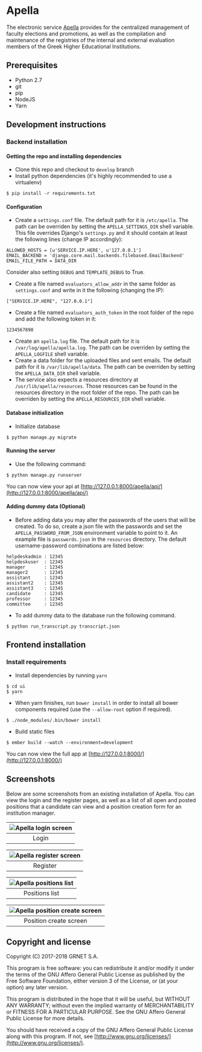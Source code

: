 # Apella

The electronic service [Apella](https://service-apella.grnet.gr/apella/ui/) provides for the centralized management of faculty elections and promotions, as well as the compilation and maintenance of the registries of the internal and external evaluation members of the Greek Higher Educational Institutions.

## Prerequisites

* Python 2.7
* git
* pip
* NodeJS
* Yarn


## Development instructions

### Backend installation

#### Getting the repo and installing dependencies

* Clone this repo and checkout to `develop` branch
* Install python dependencies (it's highly recommended to use a virtualenv)
```
$ pip install -r requirements.txt
```

#### Configuration

* Create a `settings.conf` file. The default path for it is `/etc/apella`. The path can be overriden by setting the `APELLA_SETTINGS_DIR` shell variable. This file overrides Django's `settings.py` and it should contain at least the following lines (change IP accordingly):
```
ALLOWED_HOSTS = [u'SERVICE.IP.HERE', u'127.0.0.1']
EMAIL_BACKEND = 'django.core.mail.backends.filebased.EmailBackend'
EMAIL_FILE_PATH = DATA_DIR
```
Consider also setting `DEBUG` and `TEMPLATE_DEBUG` to True.

* Create a file named `evaluators_allow_addr` in the same folder as `settings.conf` and write in it the following (changing the IP):
```
["SERVICE.IP.HERE", "127.0.0.1"]
```
* Create a file named `evaluators_auth_token` in the root folder of the repo and add the following token in it:
```
1234567890
```
* Create an `apella.log` file. The default path for it is `/var/log/apella/apella.log`. The path can be overriden by setting the `APELLA_LOGFILE` shell variable.
* Create a data folder for the uploaded files and sent emails. The default path for it is `/var/lib/apella/data`. The path can be overriden by setting the `APELLA_DATA_DIR` shell variable.
* The service also expects a resources directory at `/usr/lib/apella/resources`. Those resources can be found in the resources directory in the root folder of the repo. The path can be overriden by setting the `APELLA_RESOURCES_DIR` shell variable.

#### Database initialization

* Initialize database
```
$ python manage.py migrate
```

#### Running the server

* Use the following command:
```
$ python manage.py runserver
```
You can now view your api at [http://127.0.0.1:8000/apella/api/](http://127.0.0.1:8000/apella/api/)

#### Adding dummy data (Optional)

* Before adding data you may alter the passwords of the users that will be created. To do so, create a json file with the passwords and set the `APELLA_PASSWORD_FROM_JSON` environment variable to point to it. An example file is `passwords.json` in the `resources` directory. The default username-password combinations are listed below:
```
helpdeskadmin : 12345
helpdeskuser  : 12345
manager       : 12345
manager2      : 12345
assistant     : 12345
assistant2    : 12345
assistant3    : 12345
candidate     : 12345
professor     : 12345
committee     : 12345
```
* To add dummy data to the database run the following command.
```
$ python run_transcript.py transcript.json
```


## Frontend installation

### Install requirements

* Install dependencies by running `yarn`
```
$ cd ui
$ yarn
```
* When yarn finishes, run `bower install` in order to install all bower components required (use the `--allow-root` option if required).
```
$ ./node_modules/.bin/bower install
```

* Build static files
```
$ ember build --watch --environment=development
```

You can now view the full app at [http://127.0.0.1:8000/](http://127.0.0.1:8000/)


## Screenshots

Below are some screenshots from an existing installation of Apella.
You can view the login and the register pages, as well as a list of all open and posted positions that a candidate can view and a position creation form for an institution manager.

| ![Apella login screen](images/apella_login.png) |
|:--:|
| Login |

| ![Apella register screen](images/apella_register.png) |
|:--:|
| Register |

| ![Apella positions list](images/apella_positions_list.png) |
|:--:|
| Positions list |

| ![Apella position create screen](images/apella_position_create.png) |
|:--:|
| Position create screen |



## Copyright and license


Copyright (C) 2017-2018 GRNET S.A.

This program is free software: you can redistribute it and/or modify
it under the terms of the GNU Affero General Public License as
published by the Free Software Foundation, either version 3 of the
License, or (at your option) any later version.

This program is distributed in the hope that it will be useful,
but WITHOUT ANY WARRANTY; without even the implied warranty of
MERCHANTABILITY or FITNESS FOR A PARTICULAR PURPOSE.  See the
GNU Affero General Public License for more details.

You should have received a copy of the GNU Affero General Public License
along with this program.  If not, see [http://www.gnu.org/licenses/](http://www.gnu.org/licenses/).

